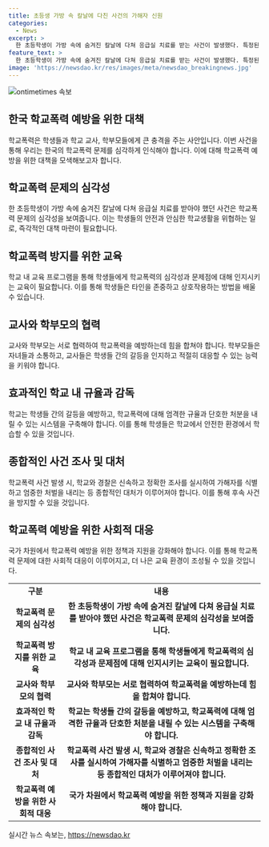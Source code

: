 ```yaml
---
title: 초등생 가방 속 칼날에 다친 사건의 가해자 신원
categories:
  - News
excerpt: >
  한 초등학생이 가방 속에 숨겨진 칼날에 다쳐 응급실 치료를 받는 사건이 발생했다. 특정된 가해자는 없지만, 부모는 경찰에 신고했고 교육 당국에도 신고했다. 칼날은 모두 5개였고, A양은 깊게 찔려 응급실에서 치료를 받았다. 가해자는 아직 밝혀지지 않았으며, 교육 당국은 학교폭력으로 조사 중이라고 밝혔다. 클릭해서 자세히 알아보기!
feature_text: >
  한 초등학생이 가방 속에 숨겨진 칼날에 다쳐 응급실 치료를 받는 사건이 발생했다. 특정된 가해자는 없지만, 부모는 경찰에 신고했고 교육 당국에도 신고했다. 칼날은 모두 5개였고, A양은 깊게 찔려 응급실에서 치료를 받았다. 가해자는 아직 밝혀지지 않았으며, 교육 당국은 학교폭력으로 조사 중이라고 밝혔다. 클릭해서 자세히 알아보기!
image: 'https://newsdao.kr/res/images/meta/newsdao_breakingnews.jpg'
---
```


<p><img src="https://newsdao.kr/res/images/meta/newsdao_breakingnews.jpg" alt="ontimetimes 속보" /></p>

<h2>한국 학교폭력 예방을 위한 대책</h2>

<p data-ke-size="size16">학교폭력은 학생들과 학교 교사, 학부모들에게 큰 충격을 주는 사안입니다. 이번 사건을 통해 우리는 한국의 학교폭력 문제를 심각하게 인식해야 합니다. 이에 대해 학교폭력 예방을 위한 대책을 모색해보고자 합니다.</p>

<h2 data-ke-size="size26">학교폭력 문제의 심각성</h2>

<p data-ke-size="size16">한 초등학생이 가방 속에 숨겨진 칼날에 다쳐 응급실 치료를 받아야 했던 사건은 학교폭력 문제의 심각성을 보여줍니다. 이는 학생들의 안전과 안심한 학교생활을 위협하는 일로, 즉각적인 대책 마련이 필요합니다.</p>

<h2 data-ke-size="size26">학교폭력 방지를 위한 교육</h2>

<p data-ke-size="size16">학교 내 교육 프로그램을 통해 학생들에게 학교폭력의 심각성과 문제점에 대해 인지시키는 교육이 필요합니다. 이를 통해 학생들은 타인을 존중하고 상호작용하는 방법을 배울 수 있습니다.</p>

<h2 data-ke-size="size26">교사와 학부모의 협력</h2>

<p data-ke-size="size16">교사와 학부모는 서로 협력하여 학교폭력을 예방하는데 힘을 합쳐야 합니다. 학부모들은 자녀들과 소통하고, 교사들은 학생들 간의 갈등을 인지하고 적절히 대응할 수 있는 능력을 키워야 합니다.</p>

<h2 data-ke-size="size26">효과적인 학교 내 규율과 감독</h2>

<p data-ke-size="size16">학교는 학생들 간의 갈등을 예방하고, 학교폭력에 대해 엄격한 규율과 단호한 처분을 내릴 수 있는 시스템을 구축해야 합니다. 이를 통해 학생들은 학교에서 안전한 환경에서 학습할 수 있을 것입니다.</p>

<h2 data-ke-size="size26">종합적인 사건 조사 및 대처</h2>

<p data-ke-size="size16">학교폭력 사건 발생 시, 학교와 경찰은 신속하고 정확한 조사를 실시하여 가해자를 식별하고 엄중한 처벌을 내리는 등 종합적인 대처가 이루어져야 합니다. 이를 통해 후속 사건을 방지할 수 있을 것입니다.</p>

<h2 data-ke-size="size26">학교폭력 예방을 위한 사회적 대응</h2>

<p data-ke-size="size16">국가 차원에서 학교폭력 예방을 위한 정책과 지원을 강화해야 합니다. 이를 통해 학교폭력 문제에 대한 사회적 대응이 이루어지고, 더 나은 교육 환경이 조성될 수 있을 것입니다.</p>

<table>
    <tr>
        <td style="text-align: center; height: 17px;"><b>구분</b></td>
        <td style="text-align: center; height: 17px;"><b>내용</b></td>
    </tr>
    <tr>
        <td style="text-align: center; height: 17px;"><b>학교폭력 문제의 심각성</b></td>
        <td style="text-align: center; height: 17px;"><b>한 초등학생이 가방 속에 숨겨진 칼날에 다쳐 응급실 치료를 받아야 했던 사건은 학교폭력 문제의 심각성을 보여줍니다.</b></td>
    </tr>
    <tr>
        <td style="text-align: center; height: 17px;"><b>학교폭력 방지를 위한 교육</b></td>
        <td style="text-align: center; height: 17px;"><b>학교 내 교육 프로그램을 통해 학생들에게 학교폭력의 심각성과 문제점에 대해 인지시키는 교육이 필요합니다.</b></td>
    </tr>
    <tr>
        <td style="text-align: center; height: 17px;"><b>교사와 학부모의 협력</b></td>
        <td style="text-align: center; height: 17px;"><b>교사와 학부모는 서로 협력하여 학교폭력을 예방하는데 힘을 합쳐야 합니다.</b></td>
    </tr>
    <tr>
        <td style="text-align: center; height: 17px;"><b>효과적인 학교 내 규율과 감독</b></td>
        <td style="text-align: center; height: 17px;"><b>학교는 학생들 간의 갈등을 예방하고, 학교폭력에 대해 엄격한 규율과 단호한 처분을 내릴 수 있는 시스템을 구축해야 합니다.</b></td>
    </tr>
    <tr>
        <td style="text-align: center; height: 17px;"><b>종합적인 사건 조사 및 대처</b></td>
        <td style="text-align: center; height: 17px;"><b>학교폭력 사건 발생 시, 학교와 경찰은 신속하고 정확한 조사를 실시하여 가해자를 식별하고 엄중한 처벌을 내리는 등 종합적인 대처가 이루어져야 합니다.</b></td>
    </tr>
    <tr>
        <td style="text-align: center; height: 17px;"><b>학교폭력 예방을 위한 사회적 대응</b></td>
        <td style="text-align: center; height: 17px;"><b>국가 차원에서 학교폭력 예방을 위한 정책과 지원을 강화해야 합니다.</b></td>
    </tr>
</table>
실시간 뉴스 속보는, <a href="https://newsdao.kr" rel="dofollow">https://newsdao.kr</a>


